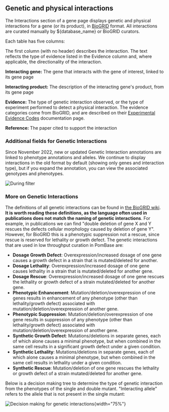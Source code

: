 ## Genetic and physical interactions

The Interactions section of a gene page displays genetic and physical
interactions for a gene (or its product), in
[BioGRID](http://thebiogrid.org/) format. All interactions are curated
manually by ${database_name} or BioGRID curators.

Each table has five columns:

The first column (with no header) describes the interaction. The text
reflects the type of evidence listed in the Evidence column and, where
applicable, the directionality of the interaction.

**Interacting gene:** The gene that interacts with the gene of
interest, linked to its gene page

**Interacting product:** The description of the interacting gene's
product, from its gene page

**Evidence:** The type of genetic interaction observed, or the type of
experiment performed to detect a physical interaction. The evidence
categories come from BioGRID, and are described on their [Experimental
Evidence Codes](http://wiki.thebiogrid.org/doku.php/experimental_systems)
documentation page.

**Reference:** The paper cited to support the interaction

### Additional fields for Genetic Interactions

Since November 2022, new or updated Genetic Interaction annotations are linked to phenotype annotations and alleles. We continue to display interactions in the old format by default (showing only genes and interaction type), but if you expand the annotation, you can view the associated genotypes and phenotypes.

![During filter](assets/newsfeed/gi-update-2.png)

### More on Genetic Interactions

The definitions of all genetic interactions can be found in [the BioGRID wiki](https://wiki.thebiogrid.org/doku.php/experimental_systems#genetic_interactions). **It is worth reading these definitions, as the language often used in publications does not match the naming of genetic interactions**. For example, in publications we can find "double deletion of gene X and Y rescues the defects cellular morphology caused by deletion of gene Y". However, for BioGRID this is a phenotypic suppression not a rescue, since rescue is reserved for lethality or growth defect. The genetic interactions that are used in low throughput curation in PomBase are:

* **Dosage Growth Defect**: Overexpression/increased dosage of one gene causes a growth defect in a strain that is mutated/deleted for another.
* **Dosage Lethality**: Overexpression/increased dosage of one gene causes lethality in a strain that is mutated/deleted for another gene.
* **Dosage Rescue**: Overexpression/increased dosage of one gene rescues the lethality or growth defect of a strain mutated/deleted for another gene.
* **Phenotypic Enhancement**: Mutation/deletion/overexpression of one genes results in enhancement of any phenotype (other than lethality/growth defect) associated with mutation/deletion/overexpression of another gene.
* **Phenotypic Suppression**: Mutation/deletion/overexpression of one gene results in suppression of any phenotype (other than lethality/growth defect) associated with mutation/deletion/overexpression of another gene.
* **Synthetic Growth Defect**:  Mutations/deletions in separate genes, each of which alone causes a minimal phenotype, but when combined in the same cell results in a significant growth defect under a given condition.
* **Synthetic Lethality**: Mutations/deletions in separate genes, each of which alone causes a minimal phenotype, but when combined in the same cell results in lethality under a given condition.
* **Synthetic Rescue**: Mutation/deletion of one gene rescues the lethality or growth defect of a strain mutated/deleted for another gene.

Below is a decision making tree to determine the type of genetic interaction from the phenotypes of the single and double mutant. "Interacting allele" refers to the allele that is not present in the single mutant:

![Decision making for genetic interactions](assets/gi_constrains_website.svg){width="75%"}
